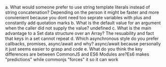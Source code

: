 a. What would someone prefer to use string template literals instead of string 
concatenation?
Depending on the person it might be faster and more convienient because you dont need too seprate variables with plus and constantly add quotation marks
b. What is the default value for an argument when the caller did not supply the 
value?
undefined
c. What is the main advantage to a Set data structure over an Array?
The resuability and fact that keys in a set cannot repeat
d. Which asynchronous style do you prefer callbacks, promises, async/await and 
why?
async/await because personally it just seems easier to grasp and code
e. What do you think the key differences are between CommonJS and ES6 Modules 
are?Es6 makes "predictions" while commonjs "forces" it so it can work
